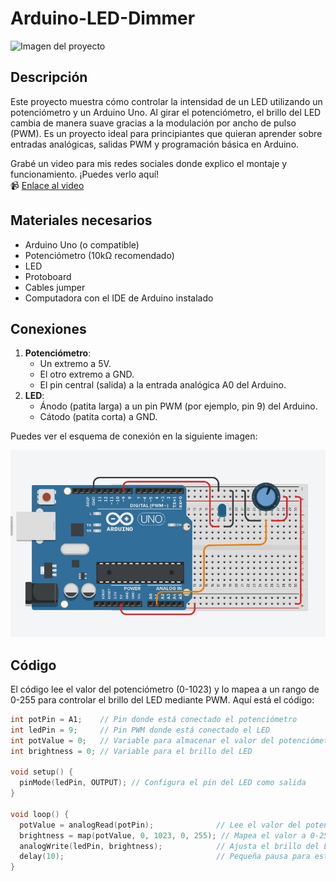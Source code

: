 # Arduino-LED-Dimmer

![Imagen del proyecto](ruta/a/tu/imagen.jpg) 

## Descripción
Este proyecto muestra cómo controlar la intensidad de un LED utilizando un potenciómetro y un Arduino Uno. Al girar el potenciómetro, el brillo del LED cambia de manera suave gracias a la modulación por ancho de pulso (PWM). Es un proyecto ideal para principiantes que quieran aprender sobre entradas analógicas, salidas PWM y programación básica en Arduino.

Grabé un video para mis redes sociales donde explico el montaje y funcionamiento. ¡Puedes verlo aquí!  
📹 [Enlace al video](https://www.tiktok.com/@tuusuario/video/xxxxxxxxx) <!-- Cambia por el enlace real de tu video -->

## Materiales necesarios
- Arduino Uno (o compatible)
- Potenciómetro (10kΩ recomendado)
- LED
- Protoboard
- Cables jumper
- Computadora con el IDE de Arduino instalado

## Conexiones
1. **Potenciómetro**:
   - Un extremo a 5V.
   - El otro extremo a GND.
   - El pin central (salida) a la entrada analógica A0 del Arduino.
2. **LED**:
   - Ánodo (patita larga) a un pin PWM (por ejemplo, pin 9) del Arduino.
   - Cátodo (patita corta) a GND.

Puedes ver el esquema de conexión en la siguiente imagen:  


<img src="https://raw.githubusercontent.com/tthearmando/Arduino-LED-Dimmer/main/Esquematico-led-dimmer.jpg" alt="Esquema del circuito" width="730"/>

## Código
El código lee el valor del potenciómetro (0-1023) y lo mapea a un rango de 0-255 para controlar el brillo del LED mediante PWM. Aquí está el código:

```cpp
int potPin = A1;    // Pin donde está conectado el potenciómetro
int ledPin = 9;     // Pin PWM donde está conectado el LED
int potValue = 0;   // Variable para almacenar el valor del potenciómetro
int brightness = 0; // Variable para el brillo del LED

void setup() {
  pinMode(ledPin, OUTPUT); // Configura el pin del LED como salida
}

void loop() {
  potValue = analogRead(potPin);              // Lee el valor del potenciómetro (0-1023)
  brightness = map(potValue, 0, 1023, 0, 255); // Mapea el valor a 0-255 para PWM
  analogWrite(ledPin, brightness);            // Ajusta el brillo del LED
  delay(10);                                  // Pequeña pausa para estabilidad
}
